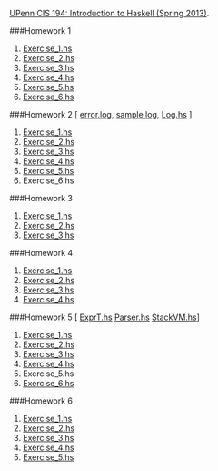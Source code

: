 [UPenn CIS 194: Introduction to Haskell (Spring 2013)](http://www.cis.upenn.edu/~cis194/spring13/).

###Homework 1
1. [Exercise_1.hs](https://github.com/WentaoZero/UPenn-CIS-194-2013/blob/master/Homework_1/Exercise_1.hs)
2. [Exercise_2.hs](https://github.com/WentaoZero/UPenn-CIS-194-2013/blob/master/Homework_1/Exercise_2.hs)
3. [Exercise_3.hs](https://github.com/WentaoZero/UPenn-CIS-194-2013/blob/master/Homework_1/Exercise_3.hs)
4. [Exercise_4.hs](https://github.com/WentaoZero/UPenn-CIS-194-2013/blob/master/Homework_1/Exercise_4.hs)
5. [Exercise_5.hs](https://github.com/WentaoZero/UPenn-CIS-194-2013/blob/master/Homework_1/Exercise_5.hs)
6. [Exercise_6.hs](https://github.com/WentaoZero/UPenn-CIS-194-2013/blob/master/Homework_1/Exercise_6.hs)

###Homework 2
[ [error.log](https://github.com/WentaoZero/UPenn-CIS-194-2013/blob/master/Homework_2/error.log), [sample.log](https://github.com/WentaoZero/UPenn-CIS-194-2013/blob/master/Homework_2/sample.log), [Log.hs](https://github.com/WentaoZero/UPenn-CIS-194-2013/blob/master/Homework_2/Log.hs) ]

1. [Exercise_1.hs](https://github.com/WentaoZero/UPenn-CIS-194-2013/blob/master/Homework_2/Exercise_1.hs)
2. [Exercise_2.hs](https://github.com/WentaoZero/UPenn-CIS-194-2013/blob/master/Homework_2/Exercise_2.hs)
3. [Exercise_3.hs](https://github.com/WentaoZero/UPenn-CIS-194-2013/blob/master/Homework_2/Exercise_3.hs)
4. [Exercise_4.hs](https://github.com/WentaoZero/UPenn-CIS-194-2013/blob/master/Homework_2/Exercise_4.hs)
5. [Exercise_5.hs](https://github.com/WentaoZero/UPenn-CIS-194-2013/blob/master/Homework_2/Exercise_5.hs)
6. Exercise_6.hs

###Homework 3
1. [Exercise_1.hs](https://github.com/WentaoZero/UPenn-CIS-194-2013/blob/master/Homework_3/Exercise_1.hs)
2. [Exercise_2.hs](https://github.com/WentaoZero/UPenn-CIS-194-2013/blob/master/Homework_3/Exercise_2.hs)
3. [Exercise_3.hs](https://github.com/WentaoZero/UPenn-CIS-194-2013/blob/master/Homework_3/Exercise_3.hs)

###Homework 4
1. [Exercise_1.hs](https://github.com/WentaoZero/UPenn-CIS-194-2013/blob/master/Homework_4/Exercise_1.hs)
2. [Exercise_2.hs](https://github.com/WentaoZero/UPenn-CIS-194-2013/blob/master/Homework_4/Exercise_2.hs)
3. [Exercise_3.hs](https://github.com/WentaoZero/UPenn-CIS-194-2013/blob/master/Homework_4/Exercise_3.hs)
4. [Exercise_4.hs](https://github.com/WentaoZero/UPenn-CIS-194-2013/blob/master/Homework_4/Exercise_4.hs)

###Homework 5
[ [ExprT.hs](https://github.com/WentaoZero/UPenn-CIS-194-2013/blob/master/Homework_5/ExprT.hs) [Parser.hs](https://github.com/WentaoZero/UPenn-CIS-194-2013/blob/master/Homework_5/Parser.hs) [StackVM.hs](https://github.com/WentaoZero/UPenn-CIS-194-2013/blob/master/Homework_5/StackVM.hs)]

1. [Exercise_1.hs](https://github.com/WentaoZero/UPenn-CIS-194-2013/blob/master/Homework_5/Exercise_1.hs)
2. [Exercise_2.hs](https://github.com/WentaoZero/UPenn-CIS-194-2013/blob/master/Homework_5/Exercise_2.hs)
3. [Exercise_3.hs](https://github.com/WentaoZero/UPenn-CIS-194-2013/blob/master/Homework_5/Exercise_3.hs)
4. [Exercise_4.hs](https://github.com/WentaoZero/UPenn-CIS-194-2013/blob/master/Homework_5/Exercise_4.hs)
5. Exercise_5.hs
6. [Exercise_6.hs](https://github.com/WentaoZero/UPenn-CIS-194-2013/blob/master/Homework_5/Exercise_6.hs)

###Homework 6
1. [Exercise_1.hs](https://github.com/WentaoZero/UPenn-CIS-194-2013/blob/master/Homework_6/Exercise_1.hs)
2. [Exercise_2.hs](https://github.com/WentaoZero/UPenn-CIS-194-2013/blob/master/Homework_6/Exercise_2.hs)
3. [Exercise_3.hs](https://github.com/WentaoZero/UPenn-CIS-194-2013/blob/master/Homework_6/Exercise_3.hs)
4. [Exercise_4.hs](https://github.com/WentaoZero/UPenn-CIS-194-2013/blob/master/Homework_6/Exercise_4.hs)
5. [Exercise_5.hs](https://github.com/WentaoZero/UPenn-CIS-194-2013/blob/master/Homework_6/Exercise_5.hs)

